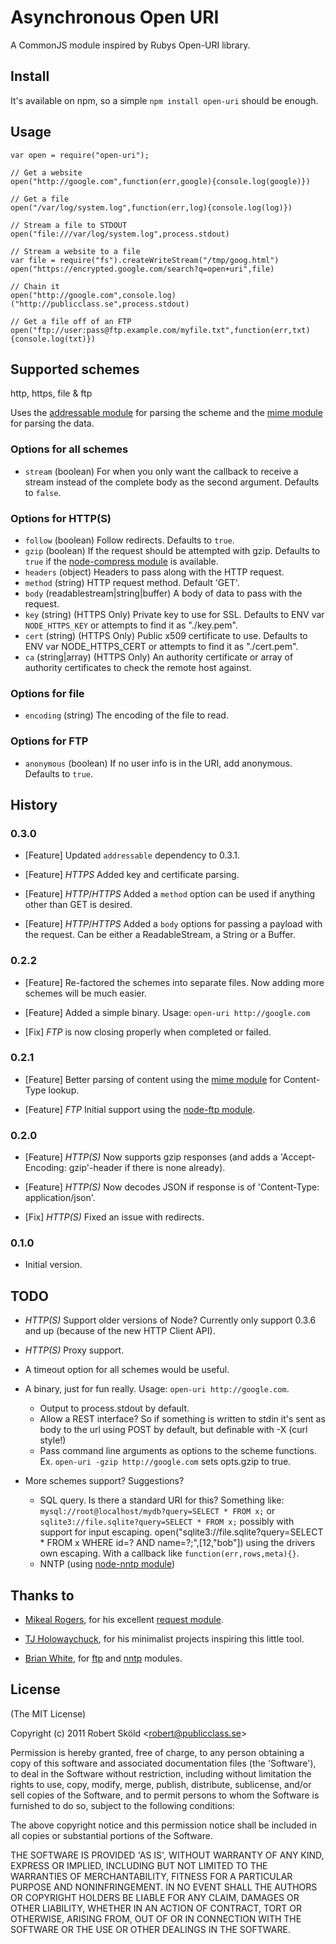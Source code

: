 # Asynchronous Open URI

  A CommonJS module inspired by Rubys Open-URI library.


## Install

  It's available on npm, so a simple `npm install open-uri` should be enough.


## Usage

	var open = require("open-uri");

	// Get a website
	open("http://google.com",function(err,google){console.log(google)})

	// Get a file
	open("/var/log/system.log",function(err,log){console.log(log)})

	// Stream a file to STDOUT
	open("file:///var/log/system.log",process.stdout)

	// Stream a website to a file
	var file = require("fs").createWriteStream("/tmp/goog.html")
	open("https://encrypted.google.com/search?q=open+uri",file)

	// Chain it 
	open("http://google.com",console.log)("http://publicclass.se",process.stdout)

	// Get a file off of an FTP
	open("ftp://user:pass@ftp.example.com/myfile.txt",function(err,txt){console.log(txt)})


## Supported schemes

  http, https, file & ftp

Uses the [addressable module](https://github.com/publicclass/addressable) for parsing the scheme and the [mime module](https://github.com/bentomas/node-mime) for parsing the data.


### Options for all schemes

* `stream`    (boolean) For when you only want the callback to receive a stream instead of the complete body as the second argument. Defaults to `false`.


### Options for HTTP(S)

* `follow`    (boolean)   Follow redirects. Defaults to `true`.
* `gzip`      (boolean)   If the request should be attempted with gzip. Defaults to `true` if the [node-compress module](https://github.com/waveto/node-compress) is available.
* `headers`   (object)    Headers to pass along with the HTTP request.
* `method`    (string)    HTTP request method. Default 'GET'.
* `body`      (readablestream|string|buffer) A body of data to pass with the request.
* `key`       (string)    (HTTPS Only) Private key to use for SSL. Defaults to ENV var `NODE_HTTPS_KEY` or attempts to find it as "./key.pem".
* `cert`      (string)    (HTTPS Only) Public x509 certificate to use. Defaults to ENV var NODE_HTTPS_CERT or attempts to find it as "./cert.pem".
* `ca`        (string|array) (HTTPS Only) An authority certificate or array of authority certificates to check the remote host against.

### Options for file

* `encoding`  (string) The encoding of the file to read.


### Options for FTP

* `anonymous` (boolean) If no user info is in the URI, add anonymous. Defaults to `true`.



## History

### 0.3.0

* [Feature] Updated `addressable` dependency to 0.3.1.

* [Feature] _HTTPS_ Added key and certificate parsing.

* [Feature] _HTTP_/_HTTPS_ Added a `method` option can be used if anything other than GET is desired.

* [Feature] _HTTP_/_HTTPS_ Added a `body` options for passing a payload with the request. Can be either a ReadableStream, a String or a Buffer.

### 0.2.2

* [Feature] Re-factored the schemes into separate files. Now adding more schemes will be much easier.

* [Feature] Added a simple binary. Usage: `open-uri http://google.com`

* [Fix] _FTP_ is now closing properly when completed or failed.

### 0.2.1

* [Feature] Better parsing of content using the [mime module](https://github.com/bentomas/node-mime) for Content-Type lookup.

* [Feature] _FTP_ Initial support using the [node-ftp module](https://github.com/mscdex/node-ftp).


### 0.2.0

* [Feature] _HTTP(S)_ Now supports gzip responses (and adds a 'Accept-Encoding: gzip'-header if there is none already).

* [Feature] _HTTP(S)_ Now decodes JSON if response is of 'Content-Type: application/json'.

* [Fix] _HTTP(S)_ Fixed an issue with redirects.


### 0.1.0

* Initial version.


## TODO

*  _HTTP(S)_ Support older versions of Node? Currently only support 0.3.6 and up (because of the new HTTP Client API).

*  _HTTP(S)_ Proxy support.

* A timeout option for all schemes would be useful.

* A binary, just for fun really. Usage: `open-uri http://google.com`. 
  - Output to process.stdout by default. 
  - Allow a REST interface? So if something is written to stdin it's sent as body to the url using POST by default, but definable with -X (curl style!)
  - Pass command line arguments as options to the scheme functions. Ex. `open-uri -gzip http://google.com` sets opts.gzip to true.

* More schemes support? Suggestions?
  - SQL query. Is there a standard URI for this? Something like: `mysql://root@localhost/mydb?query=SELECT * FROM x;` or `sqlite3://file.sqlite?query=SELECT * FROM x;` possibly with support for input escaping. open("sqlite3://file.sqlite?query=SELECT * FROM x WHERE id=? AND name=?;",[12,"bob"]) using the drivers own escaping. With a callback like `function(err,rows,meta){}`.
  - NNTP (using [node-nntp module](https://github.com/mscdex/node-nntp))


## Thanks to

* [Mikeal Rogers](https://github.com/mikeal), for his excellent [request module](https://github.com/mikeal/request/).

* [TJ Holowaychuck](https://github.com/visionmedia), for his minimalist projects inspiring this little tool.

* [Brian White](https://github.com/mscdex), for [ftp](https://github.com/mscdex/node-ftp) and [nntp](https://github.com/mscdex/node-nntp) modules.


## License 

(The MIT License)

Copyright (c) 2011 Robert Sk&ouml;ld &lt;robert@publicclass.se&gt;

Permission is hereby granted, free of charge, to any person obtaining
a copy of this software and associated documentation files (the
'Software'), to deal in the Software without restriction, including
without limitation the rights to use, copy, modify, merge, publish,
distribute, sublicense, and/or sell copies of the Software, and to
permit persons to whom the Software is furnished to do so, subject to
the following conditions:

The above copyright notice and this permission notice shall be
included in all copies or substantial portions of the Software.

THE SOFTWARE IS PROVIDED 'AS IS', WITHOUT WARRANTY OF ANY KIND,
EXPRESS OR IMPLIED, INCLUDING BUT NOT LIMITED TO THE WARRANTIES OF
MERCHANTABILITY, FITNESS FOR A PARTICULAR PURPOSE AND NONINFRINGEMENT.
IN NO EVENT SHALL THE AUTHORS OR COPYRIGHT HOLDERS BE LIABLE FOR ANY
CLAIM, DAMAGES OR OTHER LIABILITY, WHETHER IN AN ACTION OF CONTRACT,
TORT OR OTHERWISE, ARISING FROM, OUT OF OR IN CONNECTION WITH THE
SOFTWARE OR THE USE OR OTHER DEALINGS IN THE SOFTWARE.